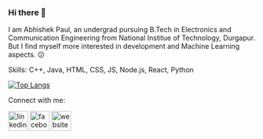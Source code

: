 ### Hi there 👋

<!--
**abhishekpawl/abhishekpawl** is a ✨ _special_ ✨ repository because its `README.md` (this file) appears on your GitHub profile.

Here are some ideas to get you started:

- 🔭 I’m currently working on ...
- 🌱 I’m currently learning ...
- 👯 I’m looking to collaborate on ...
- 🤔 I’m looking for help with ...
- 💬 Ask me about ...
- 📫 How to reach me: ...
- 😄 Pronouns: ...
- ⚡ Fun fact: ...
-->

I am Abhishek Paul, an undergrad pursuing B.Tech in Electronics and Communication Engineering from National Institue of Technology, Durgapur. But I find myself more interested in development and Machine Learning aspects. :confused:

Skills: C++, Java, HTML, CSS, JS, Node.js, React, Python

[![Top Langs](https://github-readme-stats.vercel.app/api/top-langs/?username=abhishekpawl)](https://github.com/anuraghazra/github-readme-stats)

Connect with me:

[<img src='https://cdn.jsdelivr.net/npm/simple-icons@3.0.1/icons/linkedin.svg' alt='linkedin' height='40'>](https://www.linkedin.com/in/https://www.linkedin.com/in/abhishekpauler//)   [<img src='https://cdn.jsdelivr.net/npm/simple-icons@3.0.1/icons/facebook.svg' alt='facebook' height='40'>](https://www.facebook.com/https://www.facebook.com/thepaulsays/)   [<img src='https://cdn.jsdelivr.net/npm/simple-icons@3.0.1/icons/icloud.svg' alt='website' height='40'>](https://abhishekpawl.vercel.app/)  
